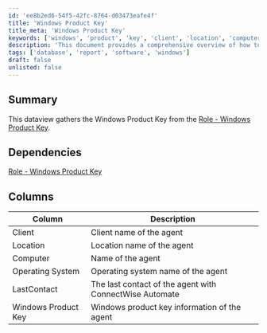 ```yaml
---
id: 'ee8b2ed6-54f5-42fc-8764-d03473eafe4f'
title: 'Windows Product Key'
title_meta: 'Windows Product Key'
keywords: ['windows', 'product', 'key', 'client', 'location', 'computer', 'operating', 'system', 'lastcontact']
description: 'This document provides a comprehensive overview of how to gather the Windows Product Key from the designated role in ConnectWise Automate. It outlines the dependencies, the columns of data collected, and the significance of each data point in managing client systems.'
tags: ['database', 'report', 'software', 'windows']
draft: false
unlisted: false
---
```


## Summary

This dataview gathers the Windows Product Key from the [Role - Windows Product Key](<../roles/Windows Product Key.md>).

## Dependencies

[Role - Windows Product Key](<../roles/Windows Product Key.md>)

## Columns

| Column               | Description                                         |
|---------------------|-----------------------------------------------------|
| Client              | Client name of the agent                            |
| Location            | Location name of the agent                          |
| Computer            | Name of the agent                                   |
| Operating System    | Operating system name of the agent                  |
| LastContact         | The last contact of the agent with ConnectWise Automate |
| Windows Product Key  | Windows product key information of the agent        |




